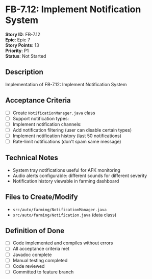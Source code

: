 # FB-7.12: Implement Notification System

**Story ID**: FB-7.12  
**Epic**: Epic 7  
**Story Points**: 13  
**Priority**: P1  
**Status**: Not Started  

## Description
Implementation of FB-7.12: Implement Notification System

## Acceptance Criteria
- [ ] Create `NotificationManager.java` class
- [ ] Support notification types:
- [ ] Implement notification channels:
- [ ] Add notification filtering (user can disable certain types)
- [ ] Implement notification history (last 50 notifications)
- [ ] Rate-limit notifications (don't spam same message)

## Technical Notes
- System tray notifications useful for AFK monitoring
- Audio alerts configurable: different sounds for different severity
- Notification history viewable in farming dashboard

## Files to Create/Modify
- `src/auto/farming/NotificationManager.java`
- `src/auto/farming/Notification.java` (data class)

## Definition of Done
- [ ] Code implemented and compiles without errors
- [ ] All acceptance criteria met
- [ ] Javadoc complete
- [ ] Manual testing completed
- [ ] Code reviewed
- [ ] Committed to feature branch
